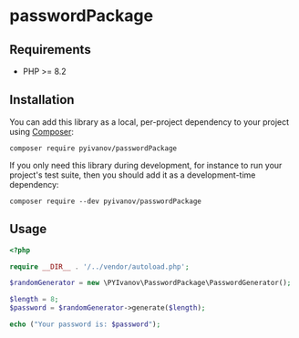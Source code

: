 # passwordPackage

## Requirements
* PHP >= 8.2

## Installation

You can add this library as a local, per-project dependency to your project using [Composer](https://getcomposer.org/):

    composer require pyivanov/passwordPackage

If you only need this library during development, for instance to run your project's test suite, then you should add it as a development-time dependency:

    composer require --dev pyivanov/passwordPackage

## Usage

```php
<?php

require __DIR__ . '/../vendor/autoload.php';

$randomGenerator = new \PYIvanov\PasswordPackage\PasswordGenerator();

$length = 8;
$password = $randomGenerator->generate($length);

echo ("Your password is: $password");

```